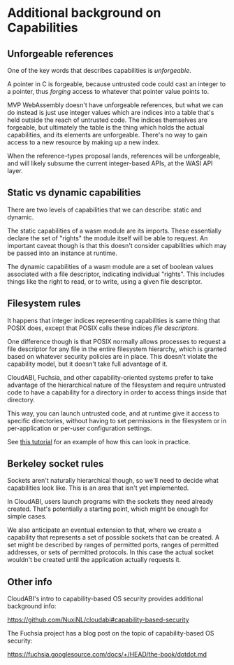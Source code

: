 # Additional background on Capabilities

## Unforgeable references

One of the key words that describes capabilities is *unforgeable*.

A pointer in C is forgeable, because untrusted code could cast an integer
to a pointer, thus *forging* access to whatever that pointer value points
to.

MVP WebAssembly doesn't have unforgeable references, but what we can do instead
is just use integer values which are indices into a table that's held outside
the reach of untrusted code. The indices themselves are forgeable, but
ultimately the table is the thing which holds the actual capabilities, and
its elements are unforgeable. There's no way to gain access to a new resource
by making up a new index.

When the reference-types proposal lands, references will be unforgeable, and
will likely subsume the current integer-based APIs, at the WASI API layer.

## Static vs dynamic capabilities

There are two levels of capabilities that we can describe: static and dynamic.

The static capabilities of a wasm module are its imports. These essentially
declare the set of "rights" the module itself will be able to request.
An important caveat though is that this doesn't consider capabilities which
may be passed into an instance at runtime.

The dynamic capabilities of a wasm module are a set of boolean values
associated with a file descriptor, indicating individual "rights". This
includes things like the right to read, or to write, using a given file
descriptor.

## Filesystem rules

It happens that integer indices representing capabilities is same thing that
POSIX does, except that POSIX calls these indices *file descriptors*.

One difference though is that POSIX normally allows processes to request
a file descriptor for any file in the entire filesystem hierarchy, which is
granted based on whatever security policies are in place. This doesn't
violate the capability model, but it doesn't take full advantage of it.

CloudABI, Fuchsia, and other capability-oriented systems prefer to take
advantage of the hierarchical nature of the filesystem and require untrusted
code to have a capability for a directory in order to access things inside
that directory.

This way, you can launch untrusted code, and at runtime give it access to
specific directories, without having to set permissions in the filesystem or
in per-application or per-user configuration settings.

See [this tutorial](WASI-tutorial.md) for an example of how this can look
in practice.

## Berkeley socket rules

Sockets aren't naturally hierarchical though, so we'll need to decide what
capabilities look like. This is an area that isn't yet implemented.

In CloudABI, users launch programs with the sockets they need already
created. That's potentially a starting point, which might be enough for
simple cases.

We also anticipate an eventual extension to that, where we create a capability
that represents a set of possible sockets that can be created. A set
might be described by ranges of permitted ports, ranges of permitted
addresses, or sets of permitted protocols. In this case the actual socket
wouldn't be created until the application actually requests it.

## Other info

CloudABI's intro to capability-based OS security provides additional background info:

https://github.com/NuxiNL/cloudabi#capability-based-security


The Fuchsia project has a blog post on the topic of capability-based OS security:

https://fuchsia.googlesource.com/docs/+/HEAD/the-book/dotdot.md
